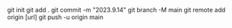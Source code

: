 git init
git add .
git commit -m "2023.9.14"
git branch -M main
git remote add origin [url]
git push -u origin main